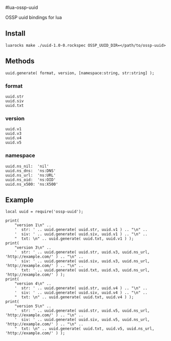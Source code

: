 #lua-ossp-uuid

OSSP uuid bindings for lua

## Install

    luarocks make ./uuid-1.0-0.rockspec OSSP_UUID_DIR=</path/to/ossp-uuid>

## Methods

    uuid.generate( format, version, [namespace:string, str:string] );

### format

    uuid.str
    uuid.siv
    uuid.txt

### version

    uuid.v1
    uuid.v3
    uuid.v4
    uuid.v5

### namespace

    uuid.ns_nil:  'nil' 
    uuid.ns_dns:  'ns:DNS'
    uuid.ns_url:  'ns:URL'
    uuid.ns_oid:  'ns:OID'
    uuid.ns_x500: 'ns:X500'

## Example

    local uuid = require('ossp-uuid');

    print( 
        "version 1\n" ..
        '  str: ' .. uuid.generate( uuid.str, uuid.v1 ) .. "\n" .. 
        '  siv: ' .. uuid.generate( uuid.siv, uuid.v1 ) .. "\n" ..
        "  txt: \n" .. uuid.generate( uuid.txt, uuid.v1 ) );
    print( 
        "version 3\n" ..
        '  str: ' .. uuid.generate( uuid.str, uuid.v3, uuid.ns_url, 'http://example.com/' ) .. "\n" .. 
        '  siv: ' .. uuid.generate( uuid.siv, uuid.v3, uuid.ns_url, 'http://example.com/' ) .. "\n" .. 
        '  txt: ' .. uuid.generate( uuid.txt, uuid.v3, uuid.ns_url, 'http://example.com/' ) );
    print( 
        "version 4\n" ..
        '  str: ' .. uuid.generate( uuid.str, uuid.v4 ) .. "\n" .. 
        '  siv: ' .. uuid.generate( uuid.siv, uuid.v4 ) .. "\n" .. 
        "  txt: \n" .. uuid.generate( uuid.txt, uuid.v4 ) );
    print( 
        "version 5\n" ..
        '  str: ' .. uuid.generate( uuid.str, uuid.v5, uuid.ns_url, 'http://example.com/' ) .. "\n" ..
        '  siv: ' .. uuid.generate( uuid.siv, uuid.v5, uuid.ns_url, 'http://example.com/' ) .. "\n" .. 
        "  txt: \n" .. uuid.generate( uuid.txt, uuid.v5, uuid.ns_url, 'http://example.com/' ) );


